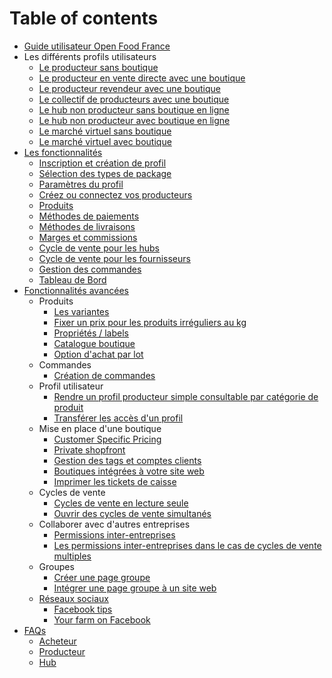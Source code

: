 # Table of contents

* [Guide utilisateur Open Food France](README.md)
* Les différents profils utilisateurs
  * [Le producteur sans boutique](les-differents-profils-utilisateurs/le-producteur-sans-boutique.md)
  * [Le producteur en vente directe avec une boutique](les-differents-profils-utilisateurs/le-producteur-en-vente-directe-avec-une-boutique.md)
  * [Le producteur revendeur avec une boutique](les-differents-profils-utilisateurs/le-producteur-revendeur-avec-une-boutique.md)
  * [Le collectif de producteurs avec une boutique](les-differents-profils-utilisateurs/le-collectif-de-producteurs-avec-une-boutique.md)
  * [Le hub non producteur sans boutique en ligne](les-differents-profils-utilisateurs/le-hub-non-producteur-sans-boutique-en-ligne.md)
  * [Le hub non producteur avec boutique en ligne](les-differents-profils-utilisateurs/le-hub-non-producteur-avec-boutique-en-ligne.md)
  * [Le marché virtuel sans boutique](les-differents-profils-utilisateurs/le-marche-virtuel-sans-boutique.md)
  * [Le marché virtuel avec boutique](les-differents-profils-utilisateurs/le-marche-virtuel-avec-boutique.md)
* [Les fonctionnalités](fonctionnalites-standards/README.md)
  * [Inscription et création de profil](fonctionnalites-standards/inscription-et-creation-de-profil.md)
  * [Sélection des types de package](fonctionnalites-standards/types-de-package.md)
  * [Paramètres du profil](fonctionnalites-standards/parametres.md)
  * [Créez ou connectez vos producteurs](fonctionnalites-standards/creez-ou-connectez-vos-producteurs.md)
  * [Produits](fonctionnalites-standards/produits.md)
  * [Méthodes de paiements](fonctionnalites-standards/methodes-de-paiements.md)
  * [Méthodes de livraisons](fonctionnalites-standards/types-de-livraisons.md)
  * [Marges et commissions](fonctionnalites-standards/frais-et-taxes.md)
  * [Cycle de vente pour les hubs](fonctionnalites-standards/cycle-de-vente-pour-les-hub.md)
  * [Cycle de vente pour les fournisseurs](fonctionnalites-standards/cycle-de-vente-pour-les-fournisseurs.md)
  * [Gestion des commandes](fonctionnalites-standards/visualisation-des-commandes.md)
  * [Tableau de Bord](fonctionnalites-standards/tableau-de-bord.md)
* [Fonctionnalités avancées](fonctionnalites-avancees/README.md)
  * Produits
    * [Les variantes](fonctionnalites-avancees/produits/product-variants.md)
    * [Fixer un prix pour les produits irréguliers au kg](fonctionnalites-avancees/produits/pricing-irregular-items-kg.md)
    * [Propriétés / labels](fonctionnalites-avancees/produits/product-properties.md)
    * [Catalogue boutique](fonctionnalites-avancees/produits/inventory-tool.md)
    * [Option d'achat par lot](fonctionnalites-avancees/produits/group-buy-for-bulk-ordering.md)
  * Commandes
    * [Création de commandes](fonctionnalites-avancees/commandes/manual-orders.md)
  * Profil utilisateur
    * [Rendre un profil producteur simple consultable par catégorie de produit](fonctionnalites-avancees/votre-profil/making-a-producer-profile-searchable-by-product-category.md)
    * [Transférer les accès d'un profil](fonctionnalites-avancees/votre-profil/transfer-ownership.md)
  * Mise en place d'une boutique
    * [Customer Specific Pricing](fonctionnalites-avancees/mise-en-place-dune-boutique/customer-specific-pricing.md)
    * [Private shopfront](fonctionnalites-avancees/mise-en-place-dune-boutique/private-shopfront.md)
    * [Gestion des tags et comptes clients](fonctionnalites-avancees/mise-en-place-dune-boutique/customized-shopping-experience.md)
    * [Boutiques intégrées à votre site web](fonctionnalites-avancees/mise-en-place-dune-boutique/embedded-shops.md)
    * [Imprimer les tickets de caisse](fonctionnalites-avancees/mise-en-place-dune-boutique/thermally-printed-receipts.md)
  * Cycles de vente
    * [Cycles de vente en lecture seule](fonctionnalites-avancees/cycles-de-vente/display-only-order-cycles.md)
    * [Ouvrir des cycles de vente simultanés](fonctionnalites-avancees/cycles-de-vente/opening-more-than-one-order-cycle.md)
  * Collaborer avec d'autres entreprises
    * [Permissions inter-entreprises](fonctionnalites-avancees/collaborer-avec-dautres-entreprises/e2e-permissions.md)
    * [Les permissions inter-entreprises dans le cas de cycles de vente multiples](fonctionnalites-avancees/collaborer-avec-dautres-entreprises/e2e-powers-in-multi-enterprise-ocs.md)
  * Groupes
    * [Créer une page groupe](fonctionnalites-avancees/groupes/create-group-page.md)
    * [Intégrer une page groupe à un site web](fonctionnalites-avancees/groupes/embed-a-group-page.md)
  * [Réseaux sociaux](fonctionnalites-avancees/reseaux-sociaux/README.md)
    * [Facebook tips](fonctionnalites-avancees/reseaux-sociaux/facebook-tips.md)
    * [Your farm on Facebook](fonctionnalites-avancees/reseaux-sociaux/your-farm-on-facebook.md)
* [FAQs](faqs/README.md)
  * [Acheteur](faqs/consommateur.md)
  * [Producteur](faqs/producteur.md)
  * [Hub](faqs/hub.md)

